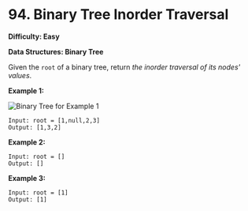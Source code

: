 # 94. Binary Tree Inorder Traversal

**Difficulty: Easy**

**Data Structures: Binary Tree**

Given the `root` of a binary tree, return _the inorder traversal of its nodes' values_.



**Example 1:**

![Binary Tree for Example 1](https://assets.leetcode.com/uploads/2020/09/15/inorder_1.jpg)

```
Input: root = [1,null,2,3]
Output: [1,3,2]
```

**Example 2:**

```
Input: root = []
Output: []
```

**Example 3:**

```
Input: root = [1]
Output: [1]
```